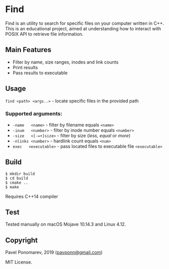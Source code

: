 # Find
Find is an utility to search for specific files on your computer written in C++.
This is an educational project, aimed at understanding how to interact with POSIX API to retrieve file information.

## Main Features
* Filter by name, size ranges, inodes and link counts
* Print results
* Pass results to executable

## Usage 
`find <path> <args..>` - locate specifiс files in the provided path

### Supported arguments:
* `-name   <name>`      - filter by filename equals `<name>`
* `-inum   <number>`    - filter by inode number equals `<number>`
* `-size   <[-=+]size>` - filter by size (*less, equal* or *more*)
* `-nlinks <number>`    - hardlink count equals `<num>`
* `exec   <executable>` - pass located files to executable file `<executable>`

## Build
```
$ mkdir build
$ cd build
$ cmake ..
$ make
```
Requires C++14 compiler

## Test
Tested manually on macOS Mojave 10.14.3 and Linux 4.12.

## Copyright
Pavel Ponomarev, 2019 (pavponn@gmail.com)

MIT License.

